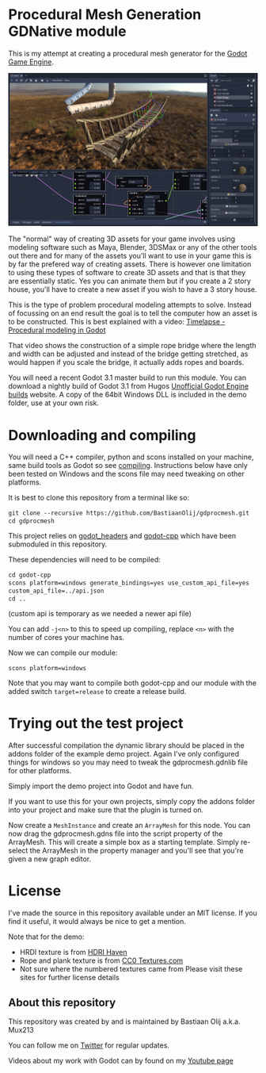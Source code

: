 Procedural Mesh Generation GDNative module
==========================================

This is my attempt at creating a procedural mesh generator for the [Godot Game Engine](https://godotengine.org/).

![example](https://github.com/BastiaanOlij/gdprocmesh/raw/master/example.png) 

The "normal" way of creating 3D assets for your game involves using modeling software such as Maya, Blender, 3DSMax or any of the other tools out there and for many of the assets you'll want to use in your game this is by far the prefered way of creating assets. There is however one limitation to using these types of software to create 3D assets and that is that they are essentially static. Yes you can animate them but if you create a 2 story house, you'll have to create a new asset if you wish to have a 3 story house.

This is the type of problem procedural modeling attempts to solve. Instead of focussing on an end result the goal is to tell the computer how an asset is to be constructed. 
This is best explained with a video:
[Timelapse - Procedural modeling in Godot](https://youtu.be/X574IIBgOko)

That video shows the construction of a simple rope bridge where the length and width can be adjusted and instead of the bridge getting stretched, as would happen if you scale the bridge, it actually adds ropes and boards.

You will need a recent Godot 3.1 master build to run this module.
You can download a nightly build of Godot 3.1 from Hugos [Unofficial Godot Engine builds](https://hugo.pro/projects/godot-builds/) website.
A copy of the 64bit Windows DLL is included in the demo folder, use at your own risk.

Downloading and compiling
=========================
You will need a C++ compiler, python and scons installed on your machine, same build tools as Godot so see [compiling](http://docs.godotengine.org/en/latest/development/compiling/index.html).
Instructions below have only been tested on Windows and the scons file may need tweaking on other platforms.

It is best to clone this repository from a terminal like so:
```
git clone --recursive https://github.com/BastiaanOlij/gdprocmesh.git
cd gdprocmesh
```

This project relies on [godot_headers](https://github.com/GodotNativeTools/godot_headers) and [godot-cpp](https://github.com/GodotNativeTools/godot-cpp) which have been submoduled in this repository.

These dependencies will need to be compiled:
```
cd godot-cpp
scons platform=windows generate_bindings=yes use_custom_api_file=yes custom_api_file=../api.json
cd ..
```
(custom api is temporary as we needed a newer api file)

You can add ```-j<n>``` to this to speed up compiling, replace ```<n>``` with the number of cores your machine has.

Now we can compile our module:
```
scons platform=windows
```

Note that you may want to compile both godot-cpp and our module with the added switch ```target=release``` to create a release build.

Trying out the test project
===========================
After successful compilation the dynamic library should be placed in the addons folder of the example demo project. Again I've only configured things for windows so you may need to tweak the gdprocmesh.gdnlib file for other platforms.

Simply import the demo project into Godot and have fun.

If you want to use this for your own projects, simply copy the addons folder into your project and make sure that the plugin is turned on.

Now create a ```MeshInstance``` and create an ```ArrayMesh``` for this node. You can now drag the gdprocmesh.gdns file into the script property of the ArrayMesh. This will create a simple box as a starting template.
Simply re-select the ArrayMesh in the property manager and you'll see that you're given a new graph editor.

License
=======
I've made the source in this repository available under an MIT license. If you find it useful, it would always be nice to get a mention.

Note that for the demo:
- HRDI texture is from [HDRI Haven](https://hdrihaven.com)
- Rope and plank texture is from [CC0 Textures.com](https://cc0textures.com)
- Not sure where the numbered textures came from
Please visit these sites for further license details

About this repository
---------------------
This repository was created by and is maintained by Bastiaan Olij a.k.a. Mux213

You can follow me on [Twitter](https://twitter.com/mux213) for regular updates.

Videos about my work with Godot can by found on my [Youtube page](https://www.youtube.com/channel/UCrbLJYzJjDf2p-vJC011lYw)
